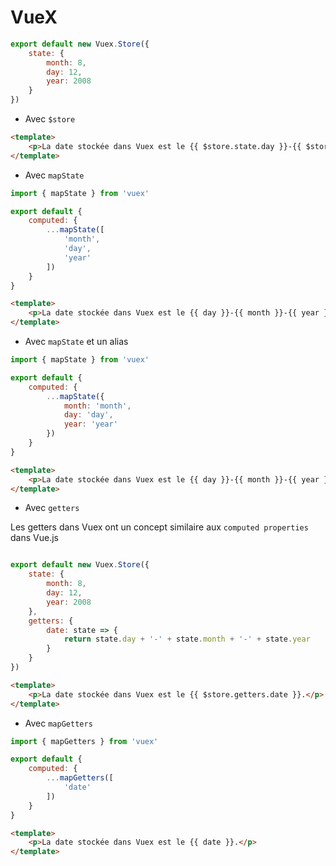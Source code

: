 # VueX

````javascript
export default new Vuex.Store({
    state: {
        month: 8,
        day: 12,
        year: 2008
    }
})
````

- Avec `$store`

````HTML
<template>
    <p>La date stockée dans Vuex est le {{ $store.state.day }}-{{ $store.state.month }}-{{ $store.state.year }}.</p>
</template>
````

- Avec `mapState`

````javascript
import { mapState } from 'vuex'

export default {
    computed: {
        ...mapState([
            'month',
            'day',
            'year'
        ])
    }
}
````

````HTML
<template>
    <p>La date stockée dans Vuex est le {{ day }}-{{ month }}-{{ year }}.</p>
</template>
````

- Avec `mapState` et un alias

````javascript
import { mapState } from 'vuex'

export default {
    computed: {
        ...mapState({
            month: 'month',
            day: 'day',
            year: 'year'
        })
    }
}
````

````HTML
<template>
    <p>La date stockée dans Vuex est le {{ day }}-{{ month }}-{{ year }}.</p>
</template>
````

- Avec `getters`

Les getters dans Vuex ont un concept similaire aux `computed properties` dans Vue.js

````javascript

export default new Vuex.Store({
    state: {
        month: 8,
        day: 12,
        year: 2008
    },
    getters: {
        date: state => {
            return state.day + '-' + state.month + '-' + state.year
        }
    }
})
````

````HTML
<template>
    <p>La date stockée dans Vuex est le {{ $store.getters.date }}.</p>
</template>
````

- Avec `mapGetters`

````javascript
import { mapGetters } from 'vuex'

export default {
    computed: {
        ...mapGetters([
            'date'
        ])
    }
}
````

````HTML
<template>
    <p>La date stockée dans Vuex est le {{ date }}.</p>
</template>
````
